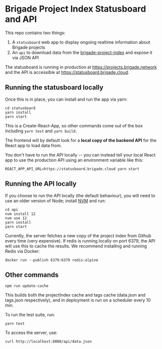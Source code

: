 # Brigade Project Index Statusboard and API

This repo contains two things:
1. A `statusboard` web app to display ongoing realtime information about Brigade projects
2. An `api` to download data from the [brigade-project-index](https://github.com/codeforamerica/brigade-project-index/tree/index/v1) and expose it via JSON API

The statusboard is running in production at https://projects.brigade.network and the API is accessible at https://statusboard.brigade.cloud.

## Running the statusboard locally

Once this is in place, you can install and run the app via yarn:

```
cd statusboard
yarn install
yarn start
```

This is a Create-React-App,
so other commands come out of the box including `yarn test` and `yarn build`.

The frontend will by default look for a **local copy of the backend API**
for the React app to load data from.

You don't have to run the API locally --
you can instead tell your local React app to use the production API
using an environment variable like this:

```
REACT_APP_API_URL=https://statusboard.brigade.cloud yarn start
```

## Running the API locally

If you choose to run the API locally (the default behaviour),
you will need to use an older version of Node;
install [NVM](https://github.com/nvm-sh/nvm) and run:

```
cd api
nvm install 12
nvm use 12
yarn install
yarn start
```

Currently, the server fetches a new copy
of the project index from Github every time (very expensive).
If redis is running locally on port 6379,
the API will use this to cache the results.
We recommend installing and running Redis via Docker:

```
docker run --publish 6379:6379 redis:alpine
```

## Other commands

```
npm run update-cache
```

This builds both the projectIndex cache and tags cache (data.json and tags.json respectively), and in deployment is run on a scheduler every 10 min.

To run the test suite, run:

```
yarn test
```

To access the server, use:

```
curl http://localhost:8080/api/data.json
```
